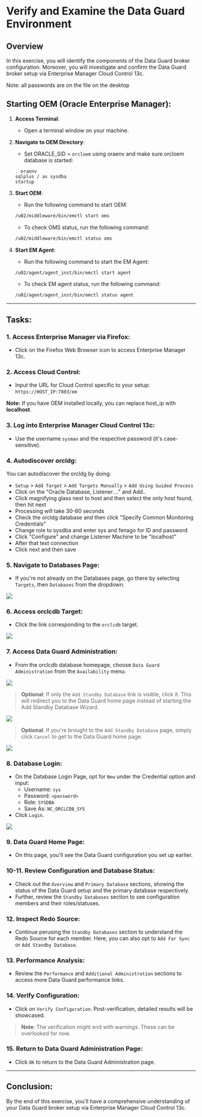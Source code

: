 # Verify and Examine the Data Guard Environment

## Overview

In this exercise, you will identify the components of the Data Guard broker configuration. Moreover, you will investigate and confirm the Data Guard broker setup via Enterprise Manager Cloud Control 13c.

Note:  all passwords are on the file on the desktop


## Starting OEM (Oracle Enterprise Manager):

1. **Access Terminal**:
   - Open a terminal window on your machine.
   
2. **Navigate to OEM Directory**:
   - Set ORACLE_SID = `orcloem` using oraenv and make sure orcloem database is started:

   ```
   . oraenv
   sqlplus / as sysdba
   startup
   ```

3. **Start OEM**:
   - Run the following command to start OEM:

   ```bash
   /u02/middleware/bin/emctl start oms
   ```

   - To check OMS status, run the following command:

   ```bash
   /u02/middleware/bin/emctl status oms
   ```

3. **Start EM Agent**:
   - Run the following command to start the EM Agent:

    ```bash
   /u02/agent/agent_inst/bin/emctl start agent
   ```

   - To check EM agent status, run the following command:

   ```bash
   /u02/agent/agent_inst/bin/emctl status agent
   ```
---

## Tasks:

### 1. **Access Enterprise Manager via Firefox**:
   - Click on the Firefox Web Browser icon to access Enterprise Manager 13c.

### 2. **Access Cloud Control**:
   - Input the URL for Cloud Control specific to your setup: `https://HOST_IP:7803/em`

   **Note:** If you have OEM installed locally, you can replace host_ip with **localhost**.


### 3. **Log into Enterprise Manager Cloud Control 13c**:
   - Use the username `sysman` and the respective password (it's case-sensitive).


### 4. **Autodiscover orcldg**:

You can autodiscover the orcldg by doing:

- `Setup` > `Add Target` > `Add Targets Manually` > `Add Using Guided Process`
- Click on the "Oracle Database, Listener...." and Add..
- Click magnifying glass next to host and then select the only host found, then hit next
- Processing will take 30-60 seconds
- Check the orcldg database and then click "Specify Common Monitoring Credentials"
- Change role to sysdba and enter sys and fenago for ID and password
- Click "Configure" and change Listener Machine to be "localhost"
- After that test connection
- Click next and then save


### 5. **Navigate to Databases Page**:
   - If you're not already on the Databases page, go there by selecting `Targets`, then `Databases` from the dropdown.

![](./images/e2.png)

### 6. **Access orclcdb Target**:
   - Click the link corresponding to the `orclcdb` target.

![](./images/e3.png)

### 7. **Access Data Guard Administration**:
   - From the orclcdb database homepage, choose `Data Guard Administration` from the `Availability` menu.


![](./images/e4.png)

> **Optional**: If only the `Add Standby Database` link is visible, click it. This will redirect you to the Data Guard home page instead of starting the Add Standby Database Wizard. 

![](./images/e5.png)

> **Optional**: If you're brought to the `Add Standby Database` page, simply click `Cancel` to get to the Data Guard home page.

![](./images/e6.png)

### 8. **Database Login**:
   - On the Database Login Page, opt for `New` under the Credential option and input:
     - Username: `sys`
     - Password: `<password>`
     - Role: `SYSDBA`
     - Save As: `NC_ORCLCDB_SYS`
   - Click `Login`.

![](./images/e7.png)

### 9. **Data Guard Home Page**:
   - On this page, you'll see the Data Guard configuration you set up earlier.

### 10-11. **Review Configuration and Database Status**:
   - Check out the `Overview` and `Primary Database` sections, showing the status of the Data Guard setup and the primary database respectively.
   - Further, review the `Standby Databases` section to see configuration members and their roles/statuses.

### 12. **Inspect Redo Source**:
   - Continue perusing the `Standby Databases` section to understand the Redo Source for each member. Here, you can also opt to `Add Far Sync` or `Add Standby Database`.

### 13. **Performance Analysis**:
   - Review the `Performance` and `Additional Administration` sections to access more Data Guard performance links.

### 14. **Verify Configuration**:
   - Click on `Verify Configuration`. Post-verification, detailed results will be showcased.

> **Note**: The verification might end with warnings. These can be overlooked for now.

### 15. **Return to Data Guard Administration Page**:
   - Click `OK` to return to the Data Guard Administration page.

---


## Conclusion:

By the end of this exercise, you'll have a comprehensive understanding of your Data Guard broker setup via Enterprise Manager Cloud Control 13c.
